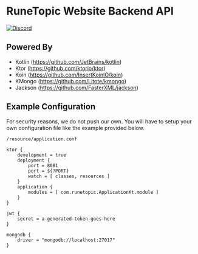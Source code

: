 # RuneTopic Website Backend API
[![Discord](https://img.shields.io/discord/212385463418355713?color=%237289DA&logo=Discord&logoColor=%237289DA)](https://discord.gg/3scgBkrfMG)

## Powered By
- Kotlin (https://github.com/JetBrains/kotlin)
- Ktor (https://github.com/ktorio/ktor)
- Koin (https://github.com/InsertKoinIO/koin)
- KMongo (https://github.com/Litote/kmongo)
- Jackson (https://github.com/FasterXML/jackson)

## Example Configuration
For security reasons, we do not push our own. You will have to setup your own configuration file like the example provided below.

```/resource/application.conf```
```
ktor {
    development = true
    deployment {
        port = 8081
        port = ${?PORT}
        watch = [ classes, resources ]
    }
    application {
        modules = [ com.runetopic.ApplicationKt.module ]
    }
}

jwt {
    secret = a-generated-token-goes-here
}

mongodb {
    driver = "mongodb://localhost:27017"
}
```
